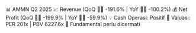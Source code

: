 📊 AMMN Q2 2025
📈 Revenue (QoQ 🔻🔴 -191.6% | YoY 🔻🔴 -100.2%)
💰 Net Profit (QoQ 🔻🔴 -199.9% | YoY 🔻🔴 -59.9%)
💡 Cash Operasi: Positif
🧮 Valuasi: PER 201x | PBV 6227.6x
🧱 Fundamental perlu dicermati
